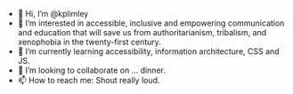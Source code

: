 - 👋 Hi, I’m @kplimley
- 👀 I’m interested in accessible, inclusive and empowering communication and education that will save us from authoritarianism, tribalism, and xenophobia in the twenty-first century.
- 🌱 I’m currently learning accessibility, information architecture, CSS and JS.
- 💞️ I’m looking to collaborate on ... dinner.
- 📫 How to reach me: Shout really loud.

<!---
kplimley/kplimley is a ✨ special ✨ repository because its `README.md` (this file) appears on your GitHub profile.
You can click the Preview link to take a look at your changes.
--->
